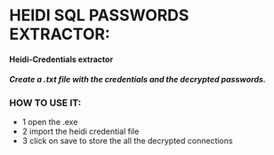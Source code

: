 

# HEIDI SQL PASSWORDS EXTRACTOR:                     

#### Heidi-Credentials extractor


##### Create a .txt file with the credentials and the decrypted passwords.


### HOW TO USE IT:                         





- 1    open the .exe 
- 2    import the heidi credential file 
- 3    click on save to store the all the decrypted connections 

